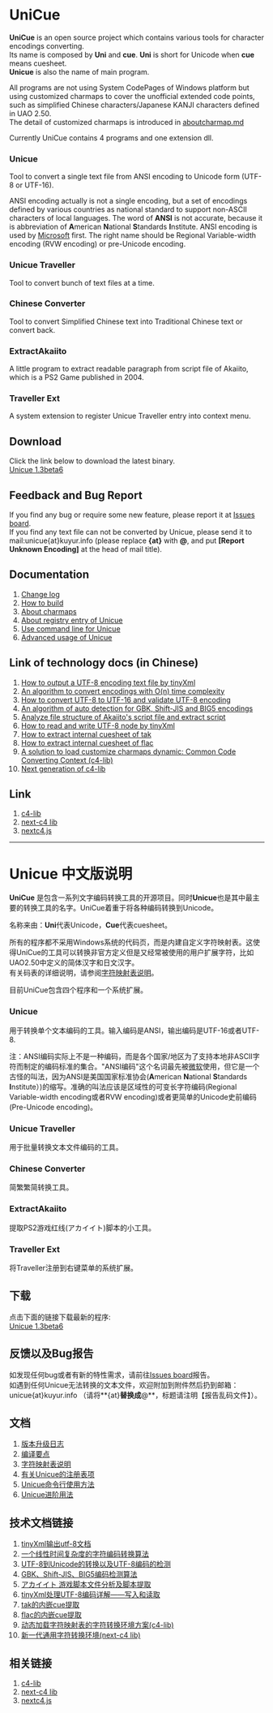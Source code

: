 UniCue
======

**UniCue** is an open source project which contains various tools for character encodings converting.  
Its name is composed by **Uni** and **cue**. **Uni** is short for Unicode when **cue** means cuesheet.  
**Unicue** is also the name of main program.

All programs are not using System CodePages of Windows platform but using customized charmaps to cover the unofficial extended code points, such as simplified Chinese characters/Japanese KANJI characters defined in UAO 2.50.  
The detail of customized charmaps is introduced in [aboutcharmap.md](docs/en/aboutcharmap.md)

Currently UniCue contains 4 programs and one extension dll.

### Unicue
Tool to convert a single text file from ANSI encoding to Unicode form (UTF-8 or UTF-16).

ANSI encoding actually is not a single encoding, but a set of encodings defined by various countries as national standard to support non-ASCII characters of local languages. The word of **ANSI** is not accurate, because it is abbreviation of **A**merican **N**ational **S**tandards **I**nstitute. ANSI encoding is used by [Microsoft](http://support.microsoft.com/kb/138813/en-us) first. The right name should be Regional Variable-width encoding (RVW encoding) or pre-Unicode encoding.

### Unicue Traveller
Tool to convert bunch of text files at a time.

### Chinese Converter
Tool to convert Simplified Chinese text into Traditional Chinese text or convert back.

### ExtractAkaiito
A little program to extract readable paragraph from script file of Akaiito, which is a PS2 Game published in 2004.

### Traveller Ext
A system extension to register Unicue Traveller entry into context menu.

## Download
Click the link below to download the latest binary.  
[Unicue 1.3beta6](https://kuyur.github.io/unicue/Unicue_1.3beta6.zip)

## Feedback and Bug Report
If you find any bug or require some new feature, please report it at [Issues board](https://github.com/kuyur/unicue/issues).  
If you find any text file can not be converted by Unicue, please send it to mail:unicue{at}kuyur.info (please replace **{at}** with **@**, and put **[Report Unknown Encoding]** at the head of mail title).

## Documentation
1. [Change log](docs/en/changelog.md)
2. [How to build](docs/en/howtobuild.md)
3. [About charmaps](docs/en/aboutcharmap.md)
4. [About registry entry of Unicue](docs/en/registry.md)
5. [Use command line for Unicue](docs/en/argumentsusage.md)
6. [Advanced usage of Unicue](docs/en/advancedusage.md)

## Link of technology docs (in Chinese)
1. [How to output a UTF-8 encoding text file by tinyXml](http://kuyur.info/blog/archives/462)
2. [An algorithm to convert encodings with O(n) time complexity](http://kuyur.info/blog/archives/578)
3. [How to convert UTF-8 to UTF-16 and validate UTF-8 encoding](http://kuyur.info/blog/archives/633)
4. [An algorithm of auto detection for GBK, Shift-JIS and BIG5 encodings](http://kuyur.info/blog/archives/635)
5. [Analyze file structure of Akaiito's script file and extract script](http://kuyur.info/blog/archives/793)
6. [How to read and write UTF-8 node by tinyXml](http://kuyur.info/blog/archives/848)
7. [How to extract internal cuesheet of tak](http://kuyur.info/blog/archives/858)
8. [How to extract internal cuesheet of flac](http://kuyur.info/blog/archives/862)
9. [A solution to load customize charmaps dynamic: Common Code Converting Context (c4-lib)](http://kuyur.info/blog/archives/2250)
10. [Next generation of c4-lib](http://kuyur.info/blog/archives/3154)

## Link
1. [c4-lib](https://github.com/kuyur/c4)
2. [next-c4 lib](https://github.com/kuyur/next-c4)
3. [nextc4.js](https://github.com/kuyur/nextc4js)

***

Unicue 中文版说明
===========================

**UniCue** 是包含一系列文字编码转换工具的开源项目。同时**Unicue**也是其中最主要的转换工具的名字。UniCue着重于将各种编码转换到Unicode。

名称来由：**Uni**代表Unicode，**Cue**代表cuesheet。 

所有的程序都不采用Windows系统的代码页，而是内建自定义字符映射表。这使得UniCue的工具可以转换非官方定义但是又经常被使用的用户扩展字符，比如UAO2.50中定义的简体汉字和日文汉字。  
有关码表的详细说明，请参阅[字符映射表说明](docs/chs/aboutcharmap.md)。

目前UniCue包含四个程序和一个系统扩展。

### Unicue
用于转换单个文本编码的工具。输入编码是ANSI，输出编码是UTF-16或者UTF-8.

注：ANSI编码实际上不是一种编码，而是各个国家/地区为了支持本地非ASCII字符而制定的编码标准的集合。"ANSI编码"这个名词最先被[微软](http://support.microsoft.com/kb/138813/en-us)使用，但它是一个古怪的叫法，因为ANSI是美国国家标准协会(**A**merican **N**ational **S**tandards **I**nstitute）)的缩写。准确的叫法应该是区域性的可变长字符编码(Regional Variable-width encoding或者RVW encoding)或者更简单的Unicode史前编码(Pre-Unicode encoding)。

### Unicue Traveller
用于批量转换文本文件编码的工具。

### Chinese Converter
简繁繁简转换工具。

### ExtractAkaiito
提取PS2游戏红线(アカイイト)脚本的小工具。

### Traveller Ext
将Traveller注册到右键菜单的系统扩展。

## 下载
点击下面的链接下载最新的程序:  
[Unicue 1.3beta6](http://kuyur.github.io/unicue/Unicue_1.3beta6.zip)

## 反馈以及Bug报告
如发现任何bug或者有新的特性需求，请前往[Issues board](https://github.com/kuyur/unicue/issues)报告。  
如遇到任何Unicue无法转换的文本文件，欢迎附加到附件然后扔到邮箱：unicue{at}kuyur.info （请将**{at}**替换成**@**，标题请注明【报告乱码文件】）。

## 文档
1. [版本升级日志](docs/chs/changelog.md)
2. [编译要点](docs/chs/howtobuild.md)
3. [字符映射表说明](docs/chs/aboutcharmap.md)
4. [有关Unicue的注册表项](docs/chs/registry.md)
5. [Unicue命令行使用方法](docs/chs/argumentsusage.md)
6. [Unicue进阶用法](docs/chs/advancedusage.md)

## 技术文档链接
1. [tinyXml输出utf-8文档](http://kuyur.info/blog/archives/462)
2. [一个线性时间复杂度的字符编码转换算法](http://kuyur.info/blog/archives/578)
3. [UTF-8到Unicode的转换以及UTF-8编码的检测](http://kuyur.info/blog/archives/633)
4. [GBK、Shift-JIS、BIG5编码检测算法](http://kuyur.info/blog/archives/635)
5. [アカイイト 游戏脚本文件分析及脚本提取](http://kuyur.info/blog/archives/793)
6. [tinyXml处理UTF-8编码详解——写入和读取](http://kuyur.info/blog/archives/848)
7. [tak的内嵌cue提取](http://kuyur.info/blog/archives/858)
8. [flac的内嵌cue提取](http://kuyur.info/blog/archives/862)
9. [动态加载字符映射表的字符转换环境方案(c4-lib)](http://kuyur.info/blog/archives/2250)
10. [新一代通用字符转换环境(next-c4 lib)](http://kuyur.info/blog/archives/3154)

## 相关链接
1. [c4-lib](https://github.com/kuyur/c4)
2. [next-c4 lib](https://github.com/kuyur/next-c4)
3. [nextc4.js](https://github.com/kuyur/nextc4js)
